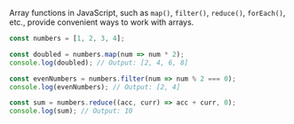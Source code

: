 Array functions in JavaScript, such as `map()`, `filter()`, `reduce()`, `forEach()`, etc., provide convenient ways to work with arrays.

```js
const numbers = [1, 2, 3, 4];

const doubled = numbers.map(num => num * 2);
console.log(doubled); // Output: [2, 4, 6, 8]

const evenNumbers = numbers.filter(num => num % 2 === 0);
console.log(evenNumbers); // Output: [2, 4]

const sum = numbers.reduce((acc, curr) => acc + curr, 0);
console.log(sum); // Output: 10

```